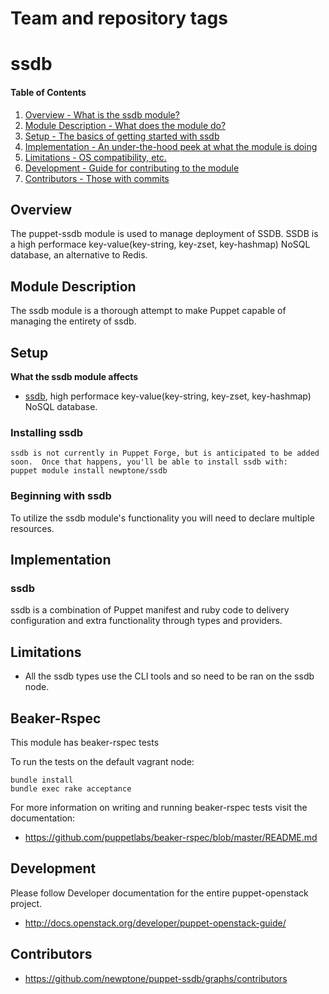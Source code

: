 Team and repository tags
========================

<!-- Change things from this point on -->

ssdb
=======

#### Table of Contents

1. [Overview - What is the ssdb module?](#overview)
2. [Module Description - What does the module do?](#module-description)
3. [Setup - The basics of getting started with ssdb](#setup)
4. [Implementation - An under-the-hood peek at what the module is doing](#implementation)
5. [Limitations - OS compatibility, etc.](#limitations)
6. [Development - Guide for contributing to the module](#development)
7. [Contributors - Those with commits](#contributors)

Overview
--------

The puppet-ssdb module is used to manage deployment of SSDB. SSDB is a high performace key-value(key-string, key-zset, key-hashmap) NoSQL database, an alternative to Redis.

Module Description
------------------

The ssdb module is a thorough attempt to make Puppet capable of managing the entirety of ssdb.

Setup
-----

**What the ssdb module affects**

* [ssdb](https://github.com/ideawu/ssdb), high performace key-value(key-string, key-zset, key-hashmap) NoSQL database.

### Installing ssdb

    ssdb is not currently in Puppet Forge, but is anticipated to be added soon.  Once that happens, you'll be able to install ssdb with:
    puppet module install newptone/ssdb

### Beginning with ssdb

To utilize the ssdb module's functionality you will need to declare multiple resources.

Implementation
--------------

### ssdb

ssdb is a combination of Puppet manifest and ruby code to delivery configuration and extra functionality through types and providers.

Limitations
------------

* All the ssdb types use the CLI tools and so need to be ran on the ssdb node.

Beaker-Rspec
------------

This module has beaker-rspec tests

To run the tests on the default vagrant node:

```shell
bundle install
bundle exec rake acceptance
```

For more information on writing and running beaker-rspec tests visit the documentation:

* https://github.com/puppetlabs/beaker-rspec/blob/master/README.md

Development
-----------

Please follow Developer documentation for the entire puppet-openstack project.

* http://docs.openstack.org/developer/puppet-openstack-guide/

Contributors
------------

* https://github.com/newptone/puppet-ssdb/graphs/contributors
